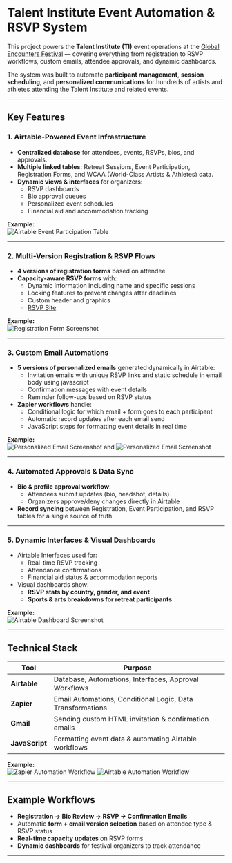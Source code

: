 # Talent Institute Event Automation & RSVP System

This project powers the **Talent Institute (TI)** event operations at the [Global Encounters Festival](https://the.ismaili/ae/en/globalencounters/talent-institute/about) — covering everything from registration to RSVP workflows, custom emails, attendee approvals, and dynamic dashboards.

The system was built to automate **participant management**, **session scheduling**, and **personalized communications** for hundreds of artists and athletes attending the Talent Institute and related events.

---

## Key Features

### 1. Airtable-Powered Event Infrastructure
- **Centralized database** for attendees, events, RSVPs, bios, and approvals.
- **Multiple linked tables**: Retreat Sessions, Event Participation, Registration Forms, and WCAA (World-Class Artists & Athletes) data.
- **Dynamic views & interfaces** for organizers:
  - RSVP dashboards
  - Bio approval queues
  - Personalized event schedules
  - Financial aid and accommodation tracking  

**Example:**  
![Airtable Event Participation Table](images/airtableScheduleConfirmation.png)

---

### 2. Multi-Version Registration & RSVP Flows
- **4 versions of registration forms** based on attendee 
- **Capacity-aware RSVP forms** with:
  - Dynamic information including name and specific sessions 
  - Locking features to prevent changes after deadlines
  - Custom header and graphics
  - [RSVP Site](https://gefestival-wcaa-schedules.web.app/?id=reczkPIY46AUgwxwb)

**Example:**  
![Registration Form Screenshot](images/event-participation.png)

---

### 3. Custom Email Automations
- **5 versions of personalized emails** generated dynamically in Airtable:
  - Invitation emails with unique RSVP links and static schedule in email body using javascript  
  - Confirmation messages with event details  
  - Reminder follow-ups based on RSVP status  
- **Zapier workflows** handle:
  - Conditional logic for which email + form goes to each participant
  - Automatic record updates after each email send
  - JavaScript steps for formatting event details in real time  

**Example:**  
![Personalized Email Screenshot](images/email-sample.png) 
and 
![Personalized Email Screenshot](images/email-sample2.png)

---

### 4. Automated Approvals & Data Sync
- **Bio & profile approval workflow**:
  - Attendees submit updates (bio, headshot, details)
  - Organizers approve/deny changes directly in Airtable  
- **Record syncing** between Registration, Event Participation, and RSVP tables for a single source of truth.  

---

### 5. Dynamic Interfaces & Visual Dashboards
- Airtable Interfaces used for:
  - Real-time RSVP tracking  
  - Attendance confirmations  
  - Financial aid status & accommodation reports  
- Visual dashboards show:
  - **RSVP stats by country, gender, and event**
  - **Sports & arts breakdowns for retreat participants**

**Example:**  
![Airtable Dashboard Screenshot](images/dashboard.png)

---

## Technical Stack

| Tool            | Purpose                                                   |
|------------------|-----------------------------------------------------------|
| **Airtable**      | Database, Automations, Interfaces, Approval Workflows     |
| **Zapier**        | Email Automations, Conditional Logic, Data Transformations|
| **Gmail**         | Sending custom HTML invitation & confirmation emails      |
| **JavaScript**    | Formatting event data & automating Airtable workflows     |

**Example:**  
![Zapier Automation Workflow](images/zapier-automation.png)
![Airtable Automation Workflow](images/airtable-automation.png)

---

## Example Workflows

- **Registration → Bio Review → RSVP → Confirmation Emails**  
- Automatic **form + email version selection** based on attendee type & RSVP status  
- **Real-time capacity updates** on RSVP forms  
- **Dynamic dashboards** for festival organizers to track attendance  

---

